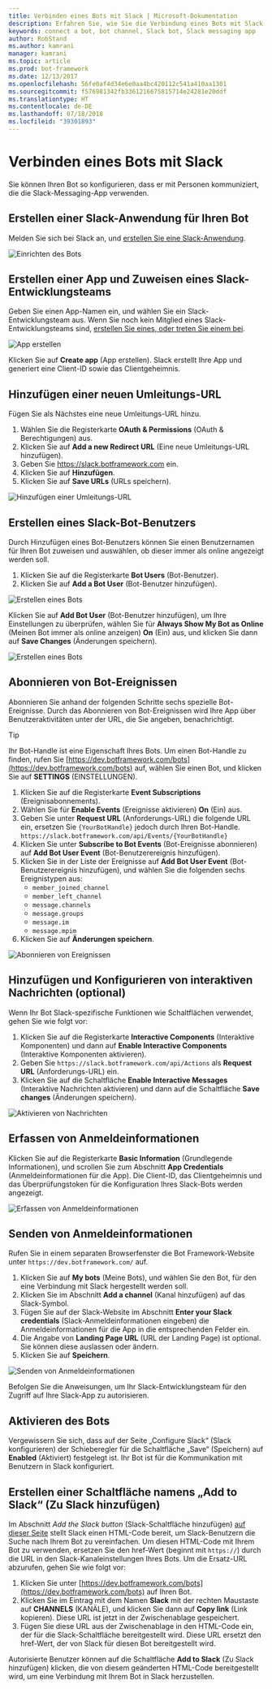 ```yaml
---
title: Verbinden eines Bots mit Slack | Microsoft-Dokumentation
description: Erfahren Sie, wie Sie die Verbindung eines Bots mit Slack konfigurieren.
keywords: connect a bot, bot channel, Slack bot, Slack messaging app
author: RobStand
ms.author: kamrani
manager: kamrani
ms.topic: article
ms.prod: bot-framework
ms.date: 12/13/2017
ms.openlocfilehash: 56fe0af4d34e6e0aa4bc420112c541a410aa1301
ms.sourcegitcommit: f576981342fb3361216675815714e24281e20ddf
ms.translationtype: HT
ms.contentlocale: de-DE
ms.lasthandoff: 07/18/2018
ms.locfileid: "39301893"
---
```

# <a name="connect-a-bot-to-slack"></a>Verbinden eines Bots mit Slack

Sie können Ihren Bot so konfigurieren, dass er mit Personen kommuniziert, die die Slack-Messaging-App verwenden.

## <a name="create-a-slack-application-for-your-bot"></a>Erstellen einer Slack-Anwendung für Ihren Bot

Melden Sie sich bei Slack an, und [erstellen Sie eine Slack-Anwendung](https://api.slack.com/applications/new).

![Einrichten des Bots](~/media/channels/slack-NewApp.png)

## <a name="create-an-app-and-assign-a-development-slack-team"></a>Erstellen einer App und Zuweisen eines Slack-Entwicklungsteams

Geben Sie einen App-Namen ein, und wählen Sie ein Slack-Entwicklungsteam aus. Wenn Sie noch kein Mitglied eines Slack-Entwicklungsteams sind, [erstellen Sie eines, oder treten Sie einem bei](https://slack.com/).

![App erstellen](~/media/channels/slack-CreateApp.png)

Klicken Sie auf **Create app** (App erstellen). Slack erstellt Ihre App und generiert eine Client-ID sowie das Clientgeheimnis.

## <a name="add-a-new-redirect-url"></a>Hinzufügen einer neuen Umleitungs-URL

Fügen Sie als Nächstes eine neue Umleitungs-URL hinzu.

1. Wählen Sie die Registerkarte **OAuth & Permissions** (OAuth & Berechtigungen) aus.
2. Klicken Sie auf **Add a new Redirect URL** (Eine neue Umleitungs-URL hinzufügen).
3. Geben Sie https://slack.botframework.com ein.
4. Klicken Sie auf **Hinzufügen**.
5. Klicken Sie auf **Save URLs** (URLs speichern).

![Hinzufügen einer Umleitungs-URL](~/media/channels/slack-RedirectURL.png)

## <a name="create-a-slack-bot-user"></a>Erstellen eines Slack-Bot-Benutzers

Durch Hinzufügen eines Bot-Benutzers können Sie einen Benutzernamen für Ihren Bot zuweisen und auswählen, ob dieser immer als online angezeigt werden soll.

1. Klicken Sie auf die Registerkarte **Bot Users** (Bot-Benutzer).
2. Klicken Sie auf **Add a Bot User** (Bot-Benutzer hinzufügen).

![Erstellen eines Bots](~/media/channels/slack-CreateBot.png)

Klicken Sie auf **Add Bot User** (Bot-Benutzer hinzufügen), um Ihre Einstellungen zu überprüfen, wählen Sie für **Always Show My Bot as Online** (Meinen Bot immer als online anzeigen) **On** (Ein) aus, und klicken Sie dann auf **Save Changes** (Änderungen speichern).

![Erstellen eines Bots](~/media/channels/slack-CreateApp-AddBotUser.png)

## <a name="subscribe-to-bot-events"></a>Abonnieren von Bot-Ereignissen

Abonnieren Sie anhand der folgenden Schritte sechs spezielle Bot-Ereignisse. Durch das Abonnieren von Bot-Ereignissen wird Ihre App über Benutzeraktivitäten unter der URL, die Sie angeben, benachrichtigt.

> [!TIP]
> Ihr Bot-Handle ist eine Eigenschaft Ihres Bots. Um einen Bot-Handle zu finden, rufen Sie [https://dev.botframework.com/bots](https://dev.botframework.com/bots) auf, wählen Sie einen Bot, und klicken Sie auf **SETTINGS** (EINSTELLUNGEN).

1. Klicken Sie auf die Registerkarte **Event Subscriptions** (Ereignisabonnements).
2. Wählen Sie für **Enable Events** (Ereignisse aktivieren) **On** (Ein) aus.
3. Geben Sie unter **Request URL** (Anforderungs-URL) die folgende URL ein, ersetzen Sie `{YourBotHandle}` jedoch durch Ihren Bot-Handle.
        `https://slack.botframework.com/api/Events/{YourBotHandle}`
4. Klicken Sie unter **Subscribe to Bot Events** (Bot-Ereignisse abonnieren) auf **Add Bot User Event** (Bot-Benutzerereignis hinzufügen).
5. Klicken Sie in der Liste der Ereignisse auf **Add Bot User Event** (Bot-Benutzerereignis hinzufügen), und wählen Sie die folgenden sechs Ereignistypen aus:
    * `member_joined_channel`
    * `member_left_channel`
    * `message.channels`
    * `message.groups`
    * `message.im`
    * `message.mpim`
6. Klicken Sie auf **Änderungen speichern**.

![Abonnieren von Ereignissen](~/media/channels/slack-EnableEvents.png)

## <a name="add-and-configure-interactive-messages-optional"></a>Hinzufügen und Konfigurieren von interaktiven Nachrichten (optional)

Wenn Ihr Bot Slack-spezifische Funktionen wie Schaltflächen verwendet, gehen Sie wie folgt vor:

1. Klicken Sie auf die Registerkarte **Interactive Components** (Interaktive Komponenten) und dann auf **Enable Interactive Components** (Interaktive Komponenten aktivieren).
2. Geben Sie `https://slack.botframework.com/api/Actions` als **Request URL** (Anforderungs-URL) ein.
3. Klicken Sie auf die Schaltfläche **Enable Interactive Messages** (Interaktive Nachrichten aktivieren) und dann auf die Schaltfläche **Save changes** (Änderungen speichern).

![Aktivieren von Nachrichten](~/media/channels/slack-MessageURL.png)

## <a name="gather-credentials"></a>Erfassen von Anmeldeinformationen

Klicken Sie auf die Registerkarte **Basic Information** (Grundlegende Informationen), und scrollen Sie zum Abschnitt **App Credentials** (Anmeldeinformationen für die App).
Die Client-ID, das Clientgeheimnis und das Überprüfungstoken für die Konfiguration Ihres Slack-Bots werden angezeigt.

![Erfassen von Anmeldeinformationen](~/media/channels/slack-AppCredentials.png)

## <a name="submit-credentials"></a>Senden von Anmeldeinformationen

Rufen Sie in einem separaten Browserfenster die Bot Framework-Website unter `https://dev.botframework.com/` auf.

1. Klicken Sie auf **My bots** (Meine Bots), und wählen Sie den Bot, für den eine Verbindung mit Slack hergestellt werden soll.
2. Klicken Sie im Abschnitt **Add a channel** (Kanal hinzufügen) auf das Slack-Symbol.
3. Fügen Sie auf der Slack-Website im Abschnitt **Enter your Slack credentials** (Slack-Anmeldeinformationen eingeben) die Anmeldeinformationen für die App in die entsprechenden Felder ein.
4. Die Angabe von **Landing Page URL** (URL der Landing Page) ist optional. Sie können diese auslassen oder ändern.
5. Klicken Sie auf **Speichern**.

![Senden von Anmeldeinformationen](~/media/channels/slack-SubmitCredentials.png)

Befolgen Sie die Anweisungen, um Ihr Slack-Entwicklungsteam für den Zugriff auf Ihre Slack-App zu autorisieren.

## <a name="enable-the-bot"></a>Aktivieren des Bots

Vergewissern Sie sich, dass auf der Seite „Configure Slack“ (Slack konfigurieren) der Schieberegler für die Schaltfläche „Save“ (Speichern) auf **Enabled** (Aktiviert) festgelegt ist.
Ihr Bot ist für die Kommunikation mit Benutzern in Slack konfiguriert.

## <a name="create-an-add-to-slack-button"></a>Erstellen einer Schaltfläche namens „Add to Slack“ (Zu Slack hinzufügen)

Im Abschnitt *Add the Slack button* (Slack-Schaltfläche hinzufügen) [auf dieser Seite](https://api.slack.com/docs/slack-button) stellt Slack einen HTML-Code bereit, um Slack-Benutzern die Suche nach Ihrem Bot zu vereinfachen.
Um diesen HTML-Code mit Ihrem Bot zu verwenden, ersetzen Sie den href-Wert (beginnt mit `https://`) durch die URL in den Slack-Kanaleinstellungen Ihres Bots.
Um die Ersatz-URL abzurufen, gehen Sie wie folgt vor:

1. Klicken Sie unter [https://dev.botframework.com/bots](https://dev.botframework.com/bots) auf Ihren Bot.
2. Klicken Sie im Eintrag mit dem Namen **Slack** mit der rechten Maustaste auf **CHANNELS** (KANÄLE), und klicken Sie dann auf **Copy link** (Link kopieren). Diese URL ist jetzt in der Zwischenablage gespeichert.
3. Fügen Sie diese URL aus der Zwischenablage in den HTML-Code ein, der für die Slack-Schaltfläche bereitgestellt wird. Diese URL ersetzt den href-Wert, der von Slack für diesen Bot bereitgestellt wird.

Autorisierte Benutzer können auf die Schaltfläche **Add to Slack** (Zu Slack hinzufügen) klicken, die von diesem geänderten HTML-Code bereitgestellt wird, um eine Verbindung mit Ihrem Bot in Slack herzustellen.
